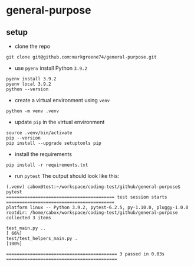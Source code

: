 # general-purpose

## setup

- clone the repo
```
git clone git@github.com:markgreene74/general-purpose.git
```

- use `pyenv` install Python `3.9.2`
```
pyenv install 3.9.2
pyenv local 3.9.2
python --version
```

- create a virtual environment using `venv`
```
python -m venv .venv
```

- update `pip` in the virtual environment
```
source .venv/bin/activate
pip --version
pip install --upgrade setuptools pip
```

- install the requirements
```
pip install -r requirements.txt
```

- run `pytest`
The output should look like this:
```
(.venv) cabox@test:~/workspace/coding-test/github/general-purpose$ pytest 
========================================= test session starts =========================================
platform linux -- Python 3.9.2, pytest-6.2.5, py-1.10.0, pluggy-1.0.0
rootdir: /home/cabox/workspace/coding-test/github/general-purpose
collected 3 items                                                                                     

test_main.py ..                                                                                 [ 66%]
test/test_helpers_main.py .                                                                     [100%]

========================================== 3 passed in 0.03s ==========================================

```